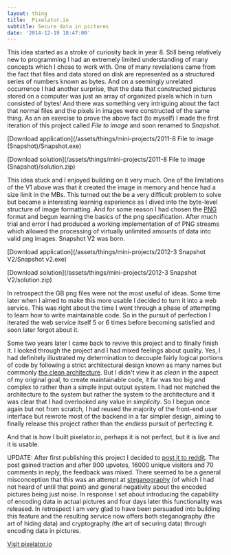 ```yaml
---
layout: thing
title:  Pixelator.io
subtitle: Secure data in pictures
date: '2014-12-19 18:47:00'
---
```


This idea started as a stroke of curiosity back in year 8. Still being relatively new to programming
I had an extremely limited understanding of many concepts which I chose to work with. One of many
revelations came from the fact that files and data stored on disk are represented as a structured
series of numbers known as bytes. And on a seemingly unrelated occurrence I had another surprise, that
the data that constructed pictures stored on a computer was just an array of organized pixels which in
turn consisted of bytes! And there was something very intriguing about the fact that normal files and
the pixels in images were constructed of the same thing. As an an exercise to prove the above fact (to myself)
I made the first iteration of this project called *File to image* and soon renamed to *Snapshot*. 

[Download application](/assets/things/mini-projects/2011-8 File to image (Snapshot)/Snapshot.exe)

[Download solution](/assets/things/mini-projects/2011-8 File to image (Snapshot)/solution.zip)

This idea stuck and I enjoyed building on it very much. One of the limitations of the V1 above was
that it created the image in memory and hence had a size limit in the MBs. This turned
out the be a very difficult problem to solve but became a interesting learning experience as I dived
into the byte-level structure of image formatting. And for some reason I had chosen the [PNG][0] format
and begun learning the basics of the png specification. After much trial and error I had produced a
working implementation of of PNG streams which allowed the processing of virtually unlimited amounts 
of data into valid png images. Snapshot V2 was born.

[Download application](/assets/things/mini-projects/2012-3 Snapshot V2/Snapshot v2.exe)

[Download solution](/assets/things/mini-projects/2012-3 Snapshot V2/solution.zip)

In retrospect the GB png files were not the most useful of ideas. Some time later when I aimed to make
this more usable I decided to turn it into a web service. This was right about the time I went through 
a phase of attempting to learn how to write maintainable code. So in the pursuit of perfection I iterated
the web service itself 5 or 6 times before becoming satisfied and soon later forgot about it.

Some two years later I came back to revive this project and to finally finish it. I looked through the project
and I had mixed feelings about quality. Yes, I had definitely illustrated my determination to decouple
fairly logical portions of code by following a strict architectural design known as many names but commonly
[the clean architecture][1]. But I didn't view it as *clean* in the aspect of my original goal, to create 
maintainable code, it far was too big and complex to rather than a simple input output system. I had not matched
the architecture to the system but rather the system to the architecture and it was clear
that I had overlooked any value in *simplicity*. So I begun once again but not from scratch, I had reused
the majority of the front-end user interface but rewrote most of the backend in a far simpler design, 
aiming to finally release this project rather than the *endless* pursuit of perfecting it.

And that is how I built pixelator.io, perhaps it is not perfect, but it is live and it is usable.

UPDATE: After first publishing this project I decided to [post it to reddit][2]. The post gained traction and
after 900 upvotes, 16000 unique visitors and 70 comments in reply, the feedback was mixed. There seemed to be a 
general misconception that this was an attempt at [steganography][3] (of which I had not heard of until that point)
and general negativity about the encoded pictures being just noise. In response I set about introducing the
capability of encoding data in actual pictures and four days later this functionality was released. In retrospect
I am very glad to have been persuaded into building this feature and the resulting service now offers both 
steganography (the art of hiding data) and cryptography (the art of securing data) through encoding data in pictures.

[Visit pixelator.io](https://pixelator.io)

[0]: http://en.wikipedia.org/wiki/Portable_Network_Graphics
[1]: http://blog.8thlight.com/uncle-bob/2012/08/13/the-clean-architecture.html
[2]: https://www.reddit.com/r/InternetIsBeautiful/comments/2q0mmo/pixelatorio_is_a_web_service_that_allows_you_to/
[3]: http://en.wikipedia.org/wiki/Steganography
